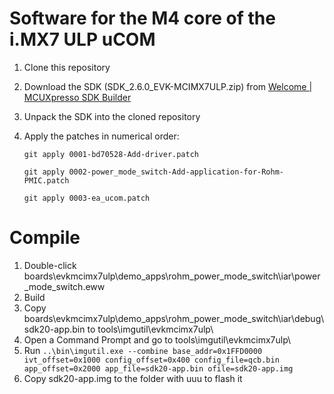 # Software for the M4 core of the i.MX7 ULP uCOM
1. Clone this repository
2. Download the SDK (SDK_2.6.0_EVK-MCIMX7ULP.zip) from [Welcome | MCUXpresso SDK Builder](https://mcuxpresso.nxp.com/en/welcome)
3. Unpack the SDK into the cloned repository
4. Apply the patches in numerical order:

    `git apply 0001-bd70528-Add-driver.patch`
    
	`git apply 0002-power_mode_switch-Add-application-for-Rohm-PMIC.patch`
    
	`git apply 0003-ea_ucom.patch`
	
# Compile
1. Double-click boards\evkmcimx7ulp\demo_apps\rohm_power_mode_switch\iar\power_mode_switch.eww
2. Build
3. Copy boards\evkmcimx7ulp\demo_apps\rohm_power_mode_switch\iar\debug\sdk20-app.bin to tools\imgutil\evkmcimx7ulp\
4. Open a Command Prompt and go to tools\imgutil\evkmcimx7ulp\
5. Run `..\bin\imgutil.exe --combine base_addr=0x1FFD0000 ivt_offset=0x1000 config_offset=0x400 config_file=qcb.bin app_offset=0x2000 app_file=sdk20-app.bin ofile=sdk20-app.img`
6. Copy sdk20-app.img to the folder with uuu to flash it
